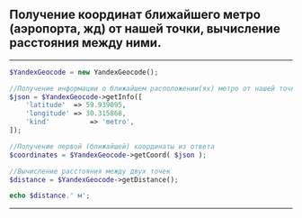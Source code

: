 ## Получение координат ближайшего метро (аэропорта, жд) от нашей точки, вычисление  расстояния между ними.

***

```php
$YandexGeocode = new YandexGeocode();

//Получение информации о ближайшем расположении(ях) метро от нашей точки
$json = $YandexGeocode->getInfo([
	'latitude'	=> 59.939095,
	'longitude'	=> 30.315868,
	'kind'			=> 'metro',
]);

//Получение первой (ближайшей) координаты из ответа
$coordinates = $YandexGeocode->getCoord( $json );

//Вычисление расстояния между двух точек
$distance = $YandexGeocode->getDistance();

echo $distance.' м';
```
***
